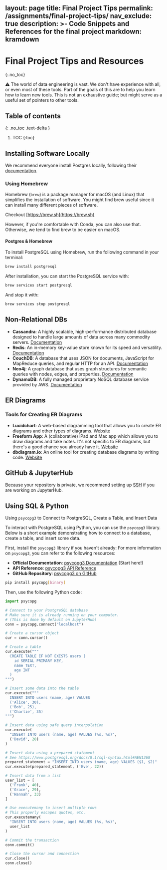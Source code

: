 layout: page
title: Final Project Tips
permalink: /assignments/final-project-tips/
nav_exclude: true
description: >-
    Code Snippets and References for the final project
markdown: kramdown
---

# Final Project Tips and Resources
{:.no_toc}

⚠️ The world of data engineering is vast. We don't have experience with all, or even most of these tools. Part of the goals of this are to help you learn how to learn new tools. This is not an exhaustive guide; but might serve as a useful set of pointers to other tools.

## Table of contents
{: .no_toc .text-delta }

1. TOC
{:toc}


## Installing Software Locally
We recommend everyone install Postgres locally, following their [documentation](https://www.postgresql.org/docs/).

### Using Homebrew
Homebrew (`brew`) is a package manager for macOS (and Linux) that simplifies the installation of software. You might find brew useful since it can install many different pieces of software.

Checkout [https://brew.sh](https://brew.sh)

However, if you're comfortable with Conda, you can also use that. Otherwise, we tend to find brew to be easier on macOS.

#### Postgres & Homebrew
To install PostgreSQL using Homebrew, run the following command in your terminal:

```sh
brew install postgresql
```

After installation, you can start the PostgreSQL service with:

```sh
brew services start postgresql
```

And stop it with:

```sh
brew services stop postgresql
```

## Non-Relational DBs
- **Cassandra**: A highly scalable, high-performance distributed database designed to handle large amounts of data across many commodity servers. [Documentation](https://cassandra.apache.org/doc/latest/)
- **Redis**: An in-memory key-value store known for its speed and versatility. [Documentation](https://redis.io/documentation)
- **CouchDB**: A database that uses JSON for documents, JavaScript for MapReduce queries, and regular HTTP for an API. [Documentation](https://docs.couchdb.org/en/stable/)
- **Neo4j**: A graph database that uses graph structures for semantic queries with nodes, edges, and properties. [Documentation](https://neo4j.com/docs/)
- **DynamoDB**: A fully managed proprietary NoSQL database service provided by AWS. [Documentation](https://docs.aws.amazon.com/amazondynamodb/latest/developerguide/Introduction.html)

## ER Diagrams
### Tools for Creating ER Diagrams

- **Lucidchart**: A web-based diagramming tool that allows you to create ER diagrams and other types of diagrams. [Website](https://www.lucidchart.com/)
- **Freeform App**: A (collaborative) iPad and Mac app which allows you to draw diagrams and take notes. It's not specific to ER diagrams, but there's a good chance you already have it. [Website](https://www.apple.com/freeform/)
- **dbdiagram.io**: An online tool for creating database diagrams by writing code. [Website](https://dbdiagram.io/)

## GitHub & JupyterHub

Because your repository is private, we recommend setting up [SSH][git_ssh] if you are working on JupyterHub.

[git_ssh]: https://docs.github.com/en/authentication/connecting-to-github-with-ssh

## Using SQL & Python

Using `psycopg3` to Connect to PostgreSQL, Create a Table, and Insert Data

To interact with PostgreSQL using Python, you can use the `psycopg3` library. Below is a short example demonstrating how to connect to a database, create a table, and insert some data.

First, install the `psycopg3` library if you haven't already:
For more information on `psycopg3`, you can refer to the following resources:

- **Official Documentation**: [psycopg3 Documentation](https://www.psycopg.org/psycopg3/docs/) (Start here!)
- **API Reference**: [psycopg3 API Reference](https://www.psycopg.org/psycopg3/docs/api/)
- **GitHub Repository**: [psycopg3 on GitHub](https://github.com/psycopg/psycopg)
<!-- - **Tutorials and Examples**: [Real Python - PostgreSQL with Python](https://realpython.com/python-postgresql/) -->

```sh
pip install psycopg[binary]
```

Then, use the following Python code:

```python
import psycopg

# Connect to your PostgreSQL database
# Make sure it is already running on your computer.
# (This is done by default on JupyterHub)
conn = psycopg.connect("localhost")

# Create a cursor object
cur = conn.cursor()

# Create a table
cur.execute("""
  CREATE TABLE IF NOT EXISTS users (
    id SERIAL PRIMARY KEY,
    name TEXT,
    age INT
  )
""")

# Insert some data into the table
cur.execute("""
  INSERT INTO users (name, age) VALUES
  ('Alice', 30),
  ('Bob', 25),
  ('Charlie', 35)
""")

# Insert data using safe query interpolation
cur.execute(
  "INSERT INTO users (name, age) VALUES (%s, %s)",
  ('David', 28)
)

# Insert data using a prepared statement
# See https://www.postgresql.org/docs/8.1/sql-syntax.html#AEN1368
prepared_statement = "INSERT INTO users (name, age) VALUES ($1, $2)"
cur.execute(prepared_statement, ('Eve', 22))

# Insert data from a list
user_list = [
  ('Frank', 40),
  ('Grace', 29),
  ('Hannah', 33)
]

# Use executemany to insert multiple rows
# This properly escapes quotes, etc.
cur.executemany(
  "INSERT INTO users (name, age) VALUES (%s, %s)",
  user_list
)

# Commit the transaction
conn.commit()

# Close the cursor and connection
cur.close()
conn.close()
```
